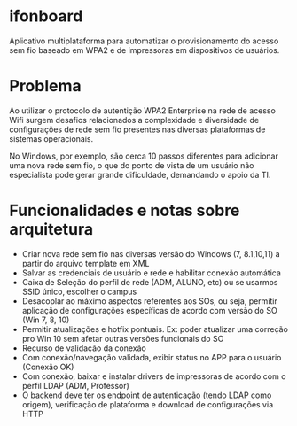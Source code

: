 # ifonboard
Aplicativo multiplataforma para automatizar o provisionamento do acesso sem fio baseado em WPA2 e de impressoras em dispositivos de usuários.

# Problema
Ao utilizar o protocolo de autentição WPA2 Enterprise na rede de acesso Wifi surgem desafios relacionados a complexidade e diversidade de configurações de rede sem fio presentes nas diversas plataformas de sistemas operacionais.

No Windows, por exemplo, são cerca 10 passos diferentes para adicionar uma nova rede sem fio, o que do ponto de vista de um usuário não especialista pode gerar grande dificuldade, demandando o apoio da TI.

# Funcionalidades e notas sobre arquitetura


- Criar nova rede sem fio nas diversas versão do Windows (7, 8.1,10,11) a partir do arquivo template em XML
- Salvar as credenciais de usuário e rede e habilitar conexão automática
- Caixa de Seleção do perfil de rede (ADM, ALUNO, etc) ou se usarmos SSID único, escolher o campus 
- Desacoplar ao máximo aspectos referentes aos SOs, ou seja, permitir aplicação de configurações específicas de acordo com versão do SO (Win 7, 8, 10)
- Permitir atualizações e hotfix pontuais. Ex: poder atualizar uma correção pro Win 10 sem afetar outras versões funcionais do SO
- Recurso de validação da conexão
- Com conexão/navegação validada, exibir status no APP para o usuário (Conexão OK)
- Com conexão, baixar e instalar drivers de impressoras de acordo com o perfil LDAP (ADM, Professor)
- O backend deve ter os endpoint de autenticação (tendo LDAP como origem), verificação de plataforma e download de configurações via HTTP
